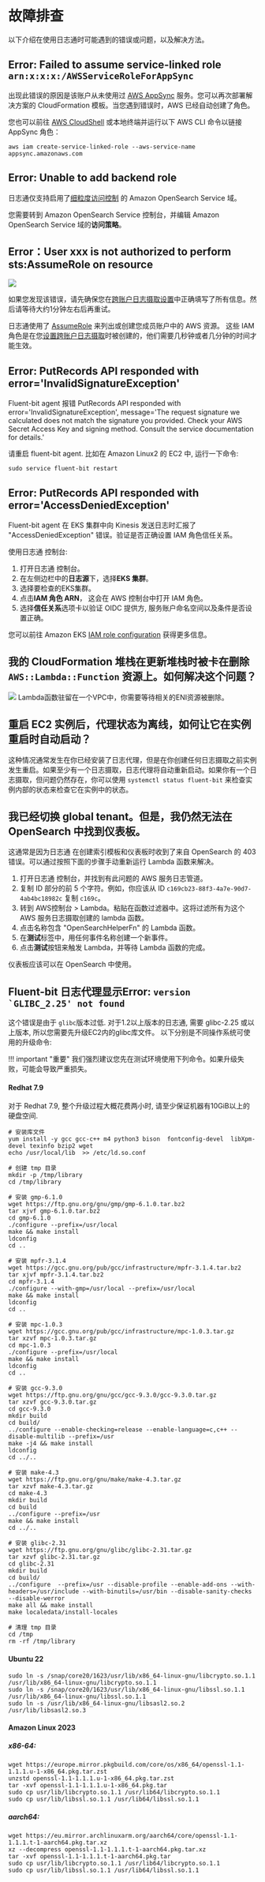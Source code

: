 # 故障排查

以下介绍在使用日志通时可能遇到的错误或问题，以及解决方法。

## Error: Failed to assume service-linked role `arn:x:x:x:/AWSServiceRoleForAppSync`

出现此错误的原因是该账户从未使用过 [AWS AppSync](https://aws.amazon.com/appsync/) 服务。您可以再次部署解决方案的 CloudFormation 模板。当您遇到错误时，AWS 已经自动创建了角色。

您也可以前往 [AWS CloudShell](https://aws.amazon.com/cloudshell/) 或本地终端并运行以下 AWS CLI 命令以链接 AppSync 角色：

```
aws iam create-service-linked-role --aws-service-name appsync.amazonaws.com
```

## Error: Unable to add backend role

日志通仅支持启用了[细粒度访问控制](https://docs.aws.amazon.com/opensearch-service/latest/developerguide/fgac.html) 的 Amazon OpenSearch Service 域。

您需要转到 Amazon OpenSearch Service 控制台，并编辑 Amazon OpenSearch Service 域的**访问策略**。

## Error：User xxx is not authorized to perform sts:AssumeRole on resource

![](../images/faq/assume-role-latency.png)

如果您发现该错误，请先确保您在[跨账户日志摄取设置](./link-account/index.md)中正确填写了所有信息。然后请等待大约1分钟左右后再重试。

日志通使用了 [AssumeRole](https://docs.aws.amazon.com/STS/latest/APIReference/API_AssumeRole.html) 来列出或创建您成员账户中的 AWS 资源。
这些 IAM 角色是在您[设置跨账户日志摄取](./link-account/index.md)时被创建的，他们需要几秒钟或者几分钟的时间才能生效。


## Error: PutRecords API responded with error='InvalidSignatureException'

Fluent-bit agent 报错 PutRecords API responded with error='InvalidSignatureException', message='The request signature we calculated does not match the signature you provided. Check your AWS Secret Access Key and signing method. Consult the service documentation for details.'

请重启 fluent-bit agent. 比如在 Amazon Linux2 的 EC2 中, 运行一下命令:
```commandline
sudo service fluent-bit restart
```

## Error: PutRecords API responded with error='AccessDeniedException'

Fluent-bit agent 在 EKS 集群中向 Kinesis 发送日志时汇报了 "AccessDeniedException" 错误。验证是否正确设置 IAM 角色信任关系。

使用日志通 控制台:

1. 打开日志通 控制台。
2. 在左侧边栏中的**日志源**下，选择**EKS 集群**。
3. 选择要检查的EKS集群。
4. 点击**IAM 角色 ARN**， 这会在 AWS 控制台中打开 IAM 角色。
5. 选择**信任关系**选项卡以验证 OIDC 提供方, 服务账户命名空间以及条件是否设置正确。

您可以前往 Amazon EKS [IAM role configuration](https://docs.aws.amazon.com/eks/latest/userguide/iam-roles-for-service-accounts-technical-overview.html#iam-role-configuration) 获得更多信息。

## 我的 CloudFormation 堆栈在更新堆栈时被卡在删除 `AWS::Lambda::Function` 资源上。如何解决这个问题？
![](../images/faq/cloudformation-stuck.png)
Lambda函数驻留在一个VPC中，你需要等待相关的ENI资源被删除。

## 重启 EC2 实例后，代理状态为离线，如何让它在实例重启时自动启动？

这种情况通常发生在你已经安装了日志代理，但是在你创建任何日志摄取之前实例发生重启。如果至少有一个日志摄取，日志代理将自动重新启动。如果你有一个日志摄取，但问题仍然存在，你可以使用 `systemctl status fluent-bit` 来检查实例内部的状态来检查它在实例中的状态。

## 我已经切换 global tenant。但是，我仍然无法在 OpenSearch 中找到仪表板。

这通常是因为日志通 在创建索引模板和仪表板时收到了来自 OpenSearch 的 403 错误。可以通过按照下面的步骤手动重新运行 Lambda 函数来解决。

1. 打开日志通 控制台，并找到有此问题的 AWS 服务日志管道。
2. 复制 ID 部分的前 5 个字符。例如，你应该从 ID `c169cb23-88f3-4a7e-90d7-4ab4bc18982c` 复制 `c169c`。
3. 转到 AWS控制台 > Lambda。粘贴在函数过滤器中。这将过滤所有为这个 AWS 服务日志摄取创建的 lambda 函数。
4. 点击名称包含 "OpenSearchHelperFn" 的 Lambda 函数。
5. 在**测试**标签中，用任何事件名称创建一个新事件。
6. 点击**测试**按钮来触发 Lambda，并等待 Lambda 函数的完成。

仪表板应该可以在 OpenSearch 中使用。
## Fluent-bit 日志代理显示Error: ```version `GLIBC_2.25' not found ```
这个错误是由于 ```glibc```版本过低. 对于1.2以上版本的日志通, 需要 glibc-2.25 或以上版本, 所以您需要先升级EC2内的glibc库文件。
以下分别是不同操作系统可使用的升级命令:

!!! important "重要"
    我们强烈建议您先在测试环境使用下列命令。如果升级失败，可能会导致严重损失。


#### Redhat 7.9

对于 Redhat 7.9, 整个升级过程大概花费两小时, 请至少保证机器有10GiB以上的硬盘空间.

```
# 安装库文件
yum install -y gcc gcc-c++ m4 python3 bison  fontconfig-devel  libXpm-devel texinfo bzip2 wget
echo /usr/local/lib  >> /etc/ld.so.conf

# 创建 tmp 目录
mkdir -p /tmp/library
cd /tmp/library

# 安装 gmp-6.1.0
wget https://ftp.gnu.org/gnu/gmp/gmp-6.1.0.tar.bz2
tar xjvf gmp-6.1.0.tar.bz2
cd gmp-6.1.0
./configure --prefix=/usr/local
make && make install
ldconfig
cd ..

# 安装 mpfr-3.1.4
wget https://gcc.gnu.org/pub/gcc/infrastructure/mpfr-3.1.4.tar.bz2
tar xjvf mpfr-3.1.4.tar.bz2
cd mpfr-3.1.4
./configure --with-gmp=/usr/local --prefix=/usr/local
make && make install
ldconfig
cd ..

# 安装 mpc-1.0.3
wget https://gcc.gnu.org/pub/gcc/infrastructure/mpc-1.0.3.tar.gz
tar xzvf mpc-1.0.3.tar.gz
cd mpc-1.0.3
./configure --prefix=/usr/local
make && make install
ldconfig
cd ..

# 安装 gcc-9.3.0
wget https://ftp.gnu.org/gnu/gcc/gcc-9.3.0/gcc-9.3.0.tar.gz
tar xzvf gcc-9.3.0.tar.gz
cd gcc-9.3.0
mkdir build
cd build/
../configure --enable-checking=release --enable-language=c,c++ --disable-multilib --prefix=/usr
make -j4 && make install
ldconfig
cd ../..

# 安装 make-4.3
wget https://ftp.gnu.org/gnu/make/make-4.3.tar.gz
tar xzvf make-4.3.tar.gz
cd make-4.3
mkdir build
cd build
../configure --prefix=/usr
make && make install
cd ../..

# 安装 glibc-2.31
wget https://ftp.gnu.org/gnu/glibc/glibc-2.31.tar.gz
tar xzvf glibc-2.31.tar.gz
cd glibc-2.31
mkdir build
cd build/
../configure  --prefix=/usr --disable-profile --enable-add-ons --with-headers=/usr/include --with-binutils=/usr/bin --disable-sanity-checks --disable-werror
make all && make install
make localedata/install-locales

# 清理 tmp 目录
cd /tmp
rm -rf /tmp/library
```

#### Ubuntu 22

```
sudo ln -s /snap/core20/1623/usr/lib/x86_64-linux-gnu/libcrypto.so.1.1 /usr/lib/x86_64-linux-gnu/libcrypto.so.1.1
sudo ln -s /snap/core20/1623/usr/lib/x86_64-linux-gnu/libssl.so.1.1 /usr/lib/x86_64-linux-gnu/libssl.so.1.1
sudo ln -s /usr/lib/x86_64-linux-gnu/libsasl2.so.2 /usr/lib/libsasl2.so.3
```

#### Amazon Linux 2023

##### x86-64:

```
wget https://europe.mirror.pkgbuild.com/core/os/x86_64/openssl-1.1-1.1.1.u-1-x86_64.pkg.tar.zst
unzstd openssl-1.1-1.1.1.u-1-x86_64.pkg.tar.zst
tar -xvf openssl-1.1-1.1.1.u-1-x86_64.pkg.tar
sudo cp usr/lib/libcrypto.so.1.1 /usr/lib64/libcrypto.so.1.1
sudo cp usr/lib/libssl.so.1.1 /usr/lib64/libssl.so.1.1

```

##### aarch64:

```
wget https://eu.mirror.archlinuxarm.org/aarch64/core/openssl-1.1-1.1.1.t-1-aarch64.pkg.tar.xz
xz --decompress openssl-1.1-1.1.1.t-1-aarch64.pkg.tar.xz
tar -xvf openssl-1.1-1.1.1.t-1-aarch64.pkg.tar
sudo cp usr/lib/libcrypto.so.1.1 /usr/lib64/libcrypto.so.1.1
sudo cp usr/lib/libssl.so.1.1 /usr/lib64/libssl.so.1.1

```